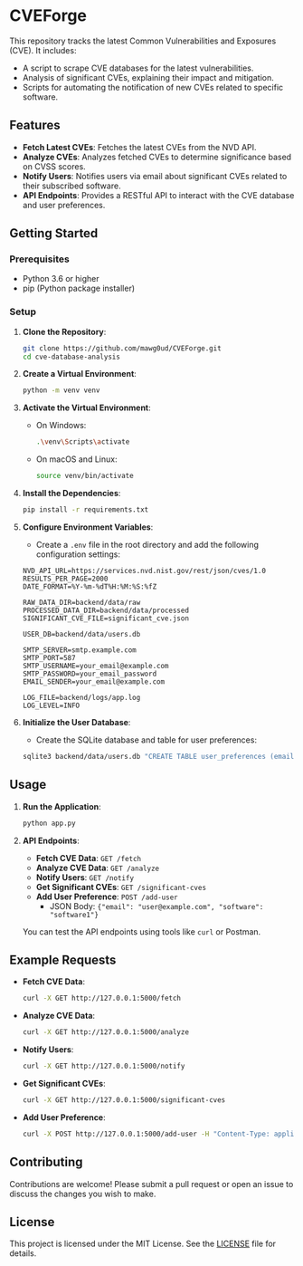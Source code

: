 # CVEForge

This repository tracks the latest Common Vulnerabilities and Exposures (CVE). It includes:
- A script to scrape CVE databases for the latest vulnerabilities.
- Analysis of significant CVEs, explaining their impact and mitigation.
- Scripts for automating the notification of new CVEs related to specific software.

## Features

- **Fetch Latest CVEs**: Fetches the latest CVEs from the NVD API.
- **Analyze CVEs**: Analyzes fetched CVEs to determine significance based on CVSS scores.
- **Notify Users**: Notifies users via email about significant CVEs related to their subscribed software.
- **API Endpoints**: Provides a RESTful API to interact with the CVE database and user preferences.

## Getting Started

### Prerequisites

- Python 3.6 or higher
- pip (Python package installer)

### Setup

1. **Clone the Repository**:
    ```bash
    git clone https://github.com/mawg0ud/CVEForge.git
    cd cve-database-analysis
    ```

2. **Create a Virtual Environment**:
    ```bash
    python -m venv venv
    ```

3. **Activate the Virtual Environment**:
    - On Windows:
        ```bash
        .\venv\Scripts\activate
        ```
    - On macOS and Linux:
        ```bash
        source venv/bin/activate
        ```

4. **Install the Dependencies**:
    ```bash
    pip install -r requirements.txt
    ```

5. **Configure Environment Variables**:
    - Create a `.env` file in the root directory and add the following configuration settings:
    ```env
    NVD_API_URL=https://services.nvd.nist.gov/rest/json/cves/1.0
    RESULTS_PER_PAGE=2000
    DATE_FORMAT=%Y-%m-%dT%H:%M:%S:%fZ

    RAW_DATA_DIR=backend/data/raw
    PROCESSED_DATA_DIR=backend/data/processed
    SIGNIFICANT_CVE_FILE=significant_cve.json

    USER_DB=backend/data/users.db

    SMTP_SERVER=smtp.example.com
    SMTP_PORT=587
    SMTP_USERNAME=your_email@example.com
    SMTP_PASSWORD=your_email_password
    EMAIL_SENDER=your_email@example.com

    LOG_FILE=backend/logs/app.log
    LOG_LEVEL=INFO
    ```

6. **Initialize the User Database**:
    - Create the SQLite database and table for user preferences:
    ```bash
    sqlite3 backend/data/users.db "CREATE TABLE user_preferences (email TEXT, software TEXT);"
    ```

## Usage

1. **Run the Application**:
    ```bash
    python app.py
    ```

2. **API Endpoints**:
    - **Fetch CVE Data**: `GET /fetch`
    - **Analyze CVE Data**: `GET /analyze`
    - **Notify Users**: `GET /notify`
    - **Get Significant CVEs**: `GET /significant-cves`
    - **Add User Preference**: `POST /add-user`
        - JSON Body: `{"email": "user@example.com", "software": "software1"}`

    You can test the API endpoints using tools like `curl` or Postman.

## Example Requests

- **Fetch CVE Data**:
    ```bash
    curl -X GET http://127.0.0.1:5000/fetch
    ```

- **Analyze CVE Data**:
    ```bash
    curl -X GET http://127.0.0.1:5000/analyze
    ```

- **Notify Users**:
    ```bash
    curl -X GET http://127.0.0.1:5000/notify
    ```

- **Get Significant CVEs**:
    ```bash
    curl -X GET http://127.0.0.1:5000/significant-cves
    ```

- **Add User Preference**:
    ```bash
    curl -X POST http://127.0.0.1:5000/add-user -H "Content-Type: application/json" -d '{"email": "user@example.com", "software": "software1"}'
    ```

## Contributing

Contributions are welcome! Please submit a pull request or open an issue to discuss the changes you wish to make.

## License

This project is licensed under the MIT License. See the [LICENSE](LICENSE) file for details.
